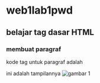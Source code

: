 # web1lab1pwd
## belajar tag dasar HTML

### membuat paragraf
kode tag untuk paragraf adalah <p>
ini adalah tampilannya
![gambar 1](ss1)